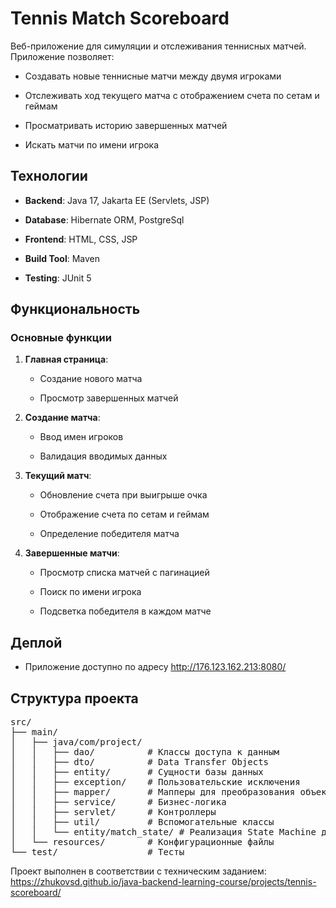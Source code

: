 # Tennis Match Scoreboard

Веб-приложение для симуляции и отслеживания теннисных матчей. Приложение позволяет:

- Создавать новые теннисные матчи между двумя игроками
    
- Отслеживать ход текущего матча с отображением счета по сетам и геймам
    
- Просматривать историю завершенных матчей
    
- Искать матчи по имени игрока
    

## Технологии

- **Backend**: Java 17, Jakarta EE (Servlets, JSP)
    
- **Database**: Hibernate ORM, PostgreSql
    
- **Frontend**: HTML, CSS, JSP
    
- **Build Tool**: Maven
    
- **Testing**: JUnit 5
    

## Функциональность

### Основные функции

1. **Главная страница**:
    
    - Создание нового матча
        
    - Просмотр завершенных матчей
        
2. **Создание матча**:
    
    - Ввод имен игроков
        
    - Валидация вводимых данных
        
3. **Текущий матч**:
    
    - Обновление счета при выигрыше очка
        
    - Отображение счета по сетам и геймам
        
    - Определение победителя матча
        
4. **Завершенные матчи**:
    
    - Просмотр списка матчей с пагинацией
        
    - Поиск по имени игрока
        
    - Подсветка победителя в каждом матче
        

## Деплой
   
- Приложение доступно по адресу http://176.123.162.213:8080/

## Структура проекта
<pre>
src/
├── main/
│   ├── java/com/project/
│   │   ├── dao/          # Классы доступа к данным
│   │   ├── dto/          # Data Transfer Objects
│   │   ├── entity/       # Сущности базы данных
│   │   ├── exception/    # Пользовательские исключения
│   │   ├── mapper/       # Мапперы для преобразования объектов
│   │   ├── service/      # Бизнес-логика
│   │   ├── servlet/      # Контроллеры
│   │   ├── util/         # Вспомогательные классы
│   │   └── entity/match_state/ # Реализация State Machine для счета
│   └── resources/        # Конфигурационные файлы
└── test/                 # Тесты
</pre>



Проект выполнен в соответствии с техническим заданием: <br>
https://zhukovsd.github.io/java-backend-learning-course/projects/tennis-scoreboard/
